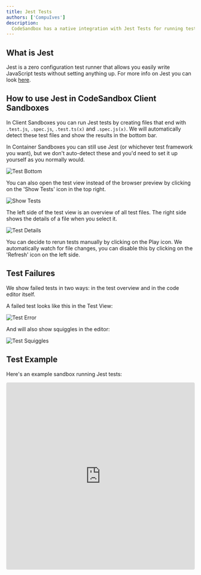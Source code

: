 ```yaml
---
title: Jest Tests
authors: ['CompuIves']
description:
  CodeSandbox has a native integration with Jest Tests for running tests.
---
```


## What is Jest

Jest is a zero configuration test runner that allows you easily write JavaScript
tests without setting anything up. For more info on Jest you can look
[here](https://facebook.github.io/jest/).

## How to use Jest in CodeSandbox Client Sandboxes

In Client Sandboxes you can run Jest tests by creating files that end with
`.test.js`, `.spec.js`, `.test.ts(x)` and `.spec.js(x)`. We will automatically
detect these test files and show the results in the bottom bar.

In Container Sandboxes you can still use Jest (or whichever test framework you
want), but we don't auto-detect these and you'd need to set it up yourself as
you normally would.

![Test Bottom](./images/jest-tests.png)

You can also open the test view instead of the browser preview by clicking on
the 'Show Tests' icon in the top right.

![Show Tests](./images/show-tests.png)

The left side of the test view is an overview of all test files. The right side
shows the details of a file when you select it.

![Test Details](./images/jest-details.png)

You can decide to rerun tests manually by clicking on the Play icon. We
automatically watch for file changes, you can disable this by clicking on the
'Refresh' icon on the left side.

## Test Failures

We show failed tests in two ways: in the test overview and in the code editor
itself.

A failed test looks like this in the Test View:

![Test Error](./images/jest-error-overview.png)

And will also show squiggles in the editor:

![Test Squiggles](./images/jest-squiggles.png)

## Test Example

Here's an example sandbox running Jest tests:

<iframe src="https://codesandbox.io/embed/n9m2w9q8x0?view=preview" style="width:100%; height:500px; border:0; border-radius: 4px; overflow:hidden;" sandbox="allow-modals allow-forms allow-popups allow-scripts allow-same-origin"></iframe>
